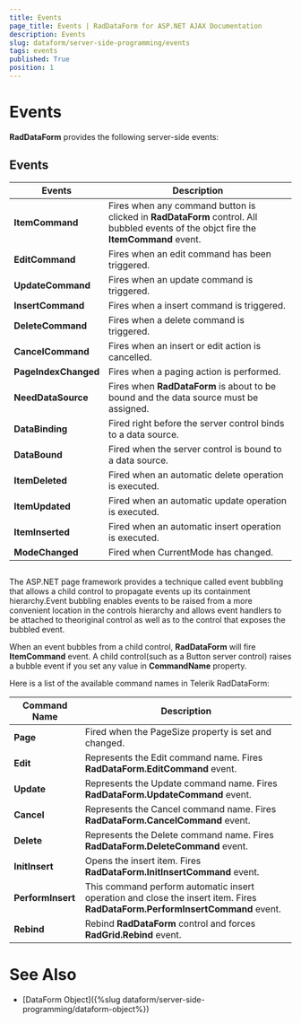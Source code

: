 ```yaml
---
title: Events
page_title: Events | RadDataForm for ASP.NET AJAX Documentation
description: Events
slug: dataform/server-side-programming/events
tags: events
published: True
position: 1
---
```


# Events

**RadDataForm** provides the following server-side events:

## Events

|  **Events**  |  **Description**  |
| ------ | ------ |
| **ItemCommand** |Fires when any command button is clicked in **RadDataForm** control. All bubbled events of the objct fire the **ItemCommand** event.|
| **EditCommand** |Fires when an edit command has been triggered.|
| **UpdateCommand** |Fires when an update command is triggered.|
| **InsertCommand** |Fires when a insert command is triggered.|
| **DeleteCommand** |Fires when a delete command is triggered.|
| **CancelCommand** |Fires when an insert or edit action is cancelled.|
| **PageIndexChanged** |Fires when a paging action is performed.|
| **NeedDataSource** |Fires when **RadDataForm** is about to be bound and the data source must be assigned.|
| **DataBinding** |Fired right before the server control binds to a data source.|
| **DataBound** |Fired when the server control is bound to a data source.|
| **ItemDeleted** |Fired when an automatic delete operation is executed.|
| **ItemUpdated** |Fired when an automatic update operation is executed.|
| **ItemInserted** |Fired when an automatic insert operation is executed.|
| **ModeChanged** |Fired when CurrentMode has changed.|

## 

The ASP.NET page framework provides a technique called event bubbling that allows a child control to propagate events up its containment hierarchy.Event bubbling enables events to be raised from a more convenient location in the controls hierarchy and allows event handlers to be attached to theoriginal control as well as to the control that exposes the bubbled event.

When an event bubbles from a child control, **RadDataForm** will fire **ItemCommand** event. A child control(such as a Button server control) raises a bubble event if you set any value in **CommandName** property.

Here is a list of the available command names in Telerik RadDataForm:


| Command Name | Description |
| ------ | ------ |
| **Page** |Fired when the PageSize property is set and changed.|
| **Edit** |Represents the Edit command name. Fires **RadDataForm.EditCommand** event.|
| **Update** |Represents the Update command name. Fires **RadDataForm.UpdateCommand** event.|
| **Cancel** |Represents the Cancel command name. Fires **RadDataForm.CancelCommand** event.|
| **Delete** |Represents the Delete command name. Fires **RadDataForm.DeleteCommand** event.|
| **InitInsert** |Opens the insert item. Fires **RadDataForm.InitInsertCommand** event.|
| **PerformInsert** |This command perform automatic insert operation and close the insert item. Fires **RadDataForm.PerformInsertCommand** event.|
| **Rebind** |Rebind **RadDataForm** control and forces **RadGrid.Rebind** event.|

# See Also

 * [DataForm Object]({%slug dataform/server-side-programming/dataform-object%})
